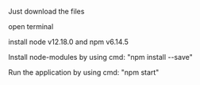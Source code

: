 Just download the files 

open terminal 

install node v12.18.0 and npm v6.14.5

Install node-modules by using cmd: "npm install --save"

Run the application by using cmd: "npm start"
